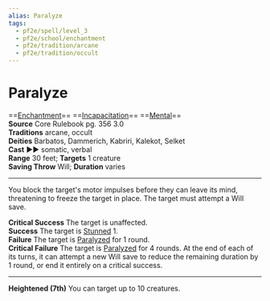 ```yaml
---
alias: Paralyze
tags:
  - pf2e/spell/level_3
  - pf2e/school/enchantment
  - pf2e/tradition/arcane
  - pf2e/tradition/occult
---
```


# Paralyze

==[Enchantment](Enchantment.md)== ==[Incapacitation](Incapacitation.md)== ==[Mental](Mental.md)==  
__Source__ Core Rulebook pg. 356 3.0  
**Traditions** arcane, occult  
**Deities** Barbatos, Dammerich, Kabriri, Kalekot, Selket  
**Cast** ►► somatic, verbal  
**Range** 30 feet; **Targets** 1 creature  
**Saving Throw** Will; **Duration** varies

---

You block the target's motor impulses before they can leave its mind, threatening to freeze the target in place. The target must attempt a Will save.

**Critical Success** The target is unaffected.  
**Success** The target is [Stunned](Stunned.md) 1.  
**Failure** The target is [Paralyzed](Paralyzed.md) for 1 round.  
**Critical Failure** The target is [Paralyzed](Paralyzed.md) for 4 rounds. At the end of each of its turns, it can attempt a new Will save to reduce the remaining duration by 1 round, or end it entirely on a critical success.

<hr>

**Heightened (7th)** You can target up to 10 creatures.
